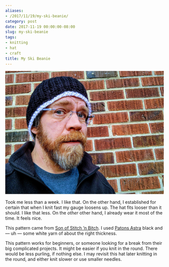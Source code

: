 ```yaml
---
aliases:
- /2017/11/19/my-ski-beanie/
category: post
date: 2017-11-19 00:00:00-08:00
slug: my-ski-beanie
tags:
- knitting
- hat
- craft
title: My Ski Beanie
---
```


![attachments/img/2017/cover-2017-11-19.jpg](../../../attachments/img/2017/cover-2017-11-19.jpg)

Took me less than a week. I like that. On the other hand, I established for certain that when I knit fast my gauge loosens up. The hat fits looser than it should. I like that less. On the *other* other hand, I already wear it most of the time. It feels nice.

This pattern came from [Son of Stitch ’n Bitch](https://www.goodreads.com/book/show/170305.Son_of_Stitch_n_Bitch). I used [Patons Astra](http://www.yarnspirations.com/yarn/astra.html?super_attribute=YToxOntpOjQ1NjtzOjU6IjQ1NzA1Ijt9) black and — uh — some white yarn of about the right thickness.

This pattern works for beginners, or someone looking for a break from their big complicated projects. It might be easier if you knit in the round. There would be less purling, if nothing else. I may revisit this hat later knitting in the round, and either knit slower or use smaller needles.